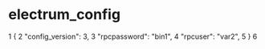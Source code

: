 # electrum_config

 1 {
 2     "config_version": 3,
 3     "rpcpassword": "bin1",
 4     "rpcuser": "var2",
 5 }
 6
